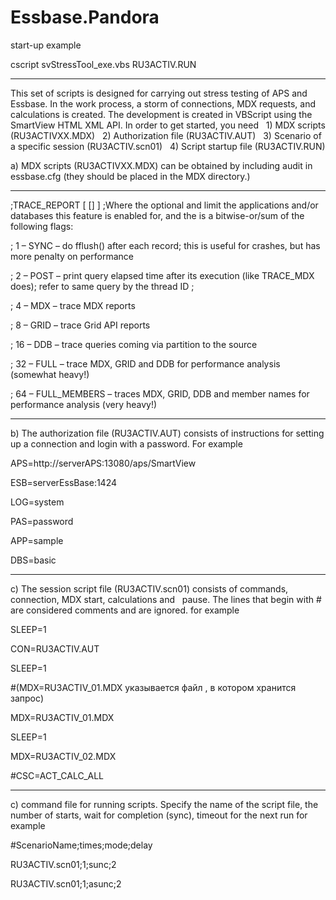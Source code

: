 # Essbase.Pandora 
 

start-up example

 cscript svStressTool_exe.vbs RU3ACTIV.RUN

 ------------------
This set of scripts is designed for carrying out stress testing of APS and Essbase. In the work process, a storm of connections, MDX requests, and calculations is created. The development is created in VBScript using the SmartView HTML XML API.
In order to get started, you need
  1) MDX scripts (RU3ACTIVХХ.MDX)
  2) Authorization file (RU3ACTIV.AUT)
  3) Scenario of a specific session (RU3ACTIV.scn01)
  4) Script startup file (RU3ACTIV.RUN)
 
 
a) MDX scripts (RU3ACTIVХХ.MDX) can be obtained by including audit in essbase.cfg (they should be placed in the MDX directory.)
 
 ------------------
;TRACE_REPORT [<appname> [<dbname>] ] <number>
;Where the optional <appname> and <dbname> limit the applications and/or databases this feature is enabled for, and the <number> is a bitwise-or/sum of the following flags:
  
;    1 – SYNC – do fflush() after each record; this is useful for crashes, but has more penalty on performance

;    2 – POST – print query elapsed time after its execution (like TRACE_MDX does); refer to same query by the thread ID ;

;    4 – MDX – trace MDX reports

;    8 – GRID – trace Grid API reports

;    16 – DDB – trace queries coming via partition to the source

;    32 – FULL – trace MDX, GRID and DDB for performance analysis (somewhat heavy!)

;    64 – FULL_MEMBERS – traces MDX, GRID, DDB and member names for performance analysis (very heavy!)

  ------------------
 
b) The authorization file  (RU3ACTIV.AUT)  consists of instructions for setting up a connection and login with a password. For example

APS=http://serverAPS:13080/aps/SmartView

ESB=serverEssBase:1424

LOG=system

PAS=password

APP=sample

DBS=basic

 ------------------
c) The session script file (RU3ACTIV.scn01) consists of commands, connection, MDX start, calculations and
  pause. The lines that begin with # are considered comments and are ignored. for example
 
SLEEP=1

CON=RU3ACTIV.AUT

SLEEP=1

#(MDX=RU3ACTIV_01.MDX   указывается файл , в котором хранится запрос)

MDX=RU3ACTIV_01.MDX

SLEEP=1

MDX=RU3ACTIV_02.MDX

#CSC=ACT_CALC_ALL

 ------------------

c) command file for running scripts. Specify the name of the script file, the number of starts, wait for completion (sync), timeout for the next run
for example

#ScenarioName;times;mode;delay

RU3ACTIV.scn01;1;sunc;2

RU3ACTIV.scn01;1;asunc;2

  
